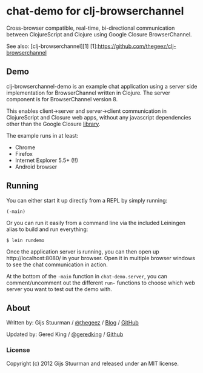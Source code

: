 # chat-demo for clj-browserchannel

Cross-browser compatible, real-time, bi-directional
communication between ClojureScript and Clojure using Google Closure
BrowserChannel.

See also: [clj-browserchannel][1]
[1]:https://github.com/thegeez/clj-browserchannel

## Demo

clj-browserchannel-demo is an example chat application using a server
side implementation for BrowserChannel written in Clojure. The server
component is for BrowserChannel version 8.

This enables client->server and server->client communication in
ClojureScript and Closure web apps, without any javascript
dependencies other than the Google Closure [library][2].

[2]: https://developers.google.com/closure/library/

The example runs in at least:

* Chrome
* Firefox
* Internet Explorer 5.5+ (!!)
* Android browser

## Running

You can either start it up directly from a REPL by simply running:

    (-main)

Or you can run it easily from a command line via the included Leiningen
alias to build and run everything:

    $ lein rundemo

Once the application server is running, you can then open up
http://localhost:8080/ in your browser. Open it in multiple browser
windows to see the chat communication in action.

At the bottom of the `-main` function in `chat-demo.server`, you can 
comment/uncomment out the different `run-` functions to choose which 
web server you want to test out the demo with.

## About

Written by:
Gijs Stuurman / [@thegeez][twt] / [Blog][blog] / [GitHub][github]

[twt]: http://twitter.com/thegeez
[blog]: http://thegeez.github.com
[github]: https://github.com/thegeez

Updated by:
Gered King / [@geredking][twt] / [Github][github]

[twt]: http://twitter.com/geredking
[github]: https://github.com/gered

### License

Copyright (c) 2012 Gijs Stuurman and released under an MIT license.
